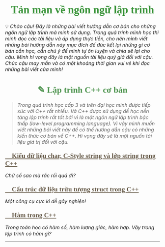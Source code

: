 
# Tản mạn về ngôn ngữ lập trình

💡 *Chào cậu! Đây là những bài viết hướng dẫn cơ bản cho những ngôn ngữ lập trình mà mình sử dụng. Trong quá trình mình học thì mình đọc các tài liệu và áp dụng thực tiễn, cho nên mình viết những bài hướng dẫn này mục đích để đúc kết lại những gì cơ bản cần học, cần chú ý để mình tự ôn luyện và chia sẽ lại cho cậu. Mình hi vọng đây là một nguồn tài liệu quý giá đối với cậu. Chúc cậu may mắn và có một khoảng thời gian vui vẻ khi đọc những bài viết của mình!*

## ✎ Lập trình C++ cơ bản

> *Trong quá trình học cấp 3 và trên đại học mình được tiếp xúc với C++ rất nhiều. Và C++ được sử dụng để học nền tảng lập trình rất tốt bởi vì là một ngôn ngữ lập trình bậc thấp (low-level programming language). Vì vậy mình muốn viết những bài viết này để có thể hướng dẫn cậu có những kiến thức cơ bản về C++. Hi vọng đây sẽ là một nguồn tài liệu giá trị đối với cậu.*

<div id="post3">

### [🌱 Kiểu dữ liệu char, C-Style string và lớp string trong C++](./cpp/string)

*Chữ số sao mà rắc rối quá đi?*

</div>

<div id="post3">

### [🌱 Cấu trúc dữ liệu trừu tượng struct trong C++](./cpp/struct)

*Một công cụ cực kì dễ gây nghiện!*

</div>

<div id="post3">

### [🌱 Hàm trong C++](./cpp/function)

*Trong toán học có hàm số, hàm lượng giác, hàm hợp. Vậy trong lập trình có hàm gì?*

</div>

---

<!-- Page styling -->

<style>
@import url('https://fonts.googleapis.com/css2?family=Charm:wght@400;700&display=swap');

.hero .description {
    font-style: italic;
    color: #483838 !important;
}

h1 {
    color: #379237;
    font-family: 'Charm', cursive;
    font-size: 2.5em;
    text-align: center;
}

h2 {
    color: #4E944F;
    font-family: 'Charm', cursive;
    font-size: 2em;
    text-align: center;
}

#platform1 h1 {
    color: #4E944F;
    font-family: 'Charm', cursive;
    font-size: 2.5em;
    text-align: center !important;
}

#platform2 h2 {
    color: #665A48;
    font-family: 'Charm', cursive;
    font-size: 2em;
    text-align: left !important;
}

#platform3 h3 {
    color: #AA8B56;
    font-family: 'Charm', cursive;
    font-size: 1.7em;
    text-align: left !important;
}

#post2 a {
    color: #665A48;
    font-family: 'Charm', cursive;
    font-size: 1.7em;
    text-align: left !important;
}

#post h2 {
    text-align: left !important;
}

#post3 a {
    color: #665A48;
    font-family: 'Charm', cursive;
    font-size: 1.3em;
    text-align: left !important;
}

#post h3 {
    text-align: left !important;
}

p {
    font-size: 1.15em;
}

</style>
